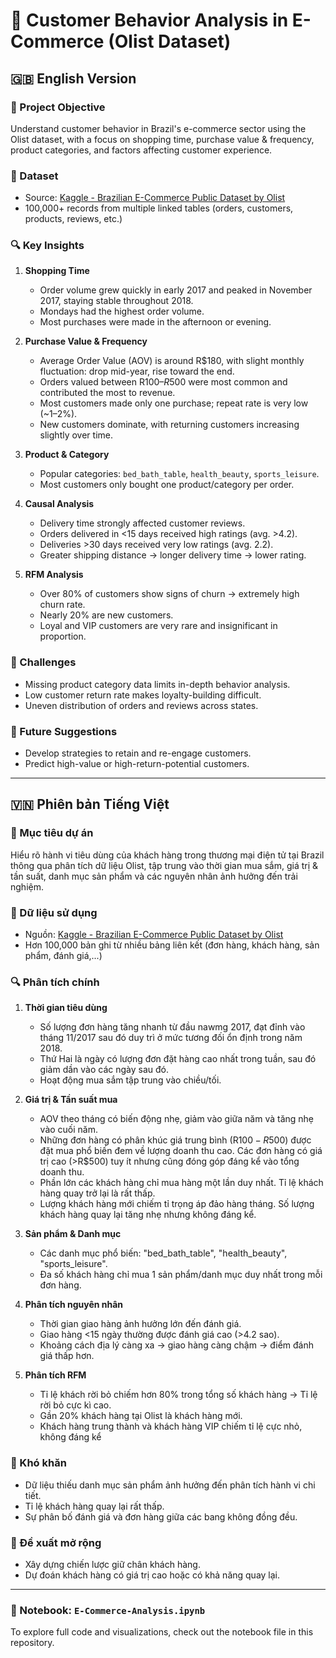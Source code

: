 # 🛒 Customer Behavior Analysis in E-Commerce (Olist Dataset)

## 🇬🇧 English Version

### 📌 Project Objective

Understand customer behavior in Brazil's e-commerce sector using the Olist dataset, with a focus on shopping time, purchase value & frequency, product categories, and factors affecting customer experience.

### 🧰 Dataset

- Source: [Kaggle - Brazilian E-Commerce Public Dataset by Olist](https://www.kaggle.com/datasets/olistbr/brazilian-ecommerce/data)  
- 100,000+ records from multiple linked tables (orders, customers, products, reviews, etc.)

### 🔍 Key Insights

1. **Shopping Time**
    - Order volume grew quickly in early 2017 and peaked in November 2017, staying stable throughout 2018.
    - Mondays had the highest order volume.
    - Most purchases were made in the afternoon or evening.

2. **Purchase Value & Frequency**
    - Average Order Value (AOV) is around R$180, with slight monthly fluctuation: drop mid-year, rise toward the end.
    - Orders valued between R$100–R$500 were most common and contributed the most to revenue.
    - Most customers made only one purchase; repeat rate is very low (~1–2%).
    - New customers dominate, with returning customers increasing slightly over time.

3. **Product & Category**
    - Popular categories: `bed_bath_table`, `health_beauty`, `sports_leisure`.
    - Most customers only bought one product/category per order.

4. **Causal Analysis**
    - Delivery time strongly affected customer reviews.
    - Orders delivered in <15 days received high ratings (avg. >4.2).
    - Deliveries >30 days received very low ratings (avg. 2.2).
    - Greater shipping distance → longer delivery time → lower rating.

5. **RFM Analysis**
    - Over 80% of customers show signs of churn -> extremely high churn rate.
    - Nearly 20% are new customers.
    - Loyal and VIP customers are very rare and insignificant in proportion.

### 🧩 Challenges

- Missing product category data limits in-depth behavior analysis.
- Low customer return rate makes loyalty-building difficult.
- Uneven distribution of orders and reviews across states.

### 🚀 Future Suggestions

- Develop strategies to retain and re-engage customers.
- Predict high-value or high-return-potential customers.

---

## 🇻🇳 Phiên bản Tiếng Việt

### 📌 Mục tiêu dự án

Hiểu rõ hành vi tiêu dùng của khách hàng trong thương mại điện tử tại Brazil thông qua phân tích dữ liệu Olist, tập trung vào thời gian mua sắm, giá trị & tần suất, danh mục sản phẩm và các nguyên nhân ảnh hưởng đến trải nghiệm.

### 🧰 Dữ liệu sử dụng

- Nguồn: [Kaggle - Brazilian E-Commerce Public Dataset by Olist](https://www.kaggle.com/datasets/olistbr/brazilian-ecommerce/data)
- Hơn 100,000 bản ghi từ nhiều bảng liên kết (đơn hàng, khách hàng, sản phẩm, đánh giá,...)

### 🔍 Phân tích chính

1. **Thời gian tiêu dùng**
    - Số lượng đơn hàng tăng nhanh từ đầu nawmg 2017, đạt đỉnh vào tháng 11/2017 sau đó duy trì ở mức tương đối ổn định trong năm 2018.
    - Thứ Hai là ngày có lượng đơn đặt hàng cao nhất trong tuần, sau đó giảm dần vào các ngày sau đó.
    - Hoạt động mua sắm tập trung vào chiều/tối.

2. **Giá trị & Tần suất mua**
    - AOV theo tháng có biến động nhẹ, giảm vào giữa năm và tăng nhẹ vào cuối năm.
    - Những đơn hàng có phân khúc giá trung bình (R$100 -R$500) được đặt mua phổ biến đem về lượng doanh thu cao. Các đơn hàng có giá trị cao (>R$500) tuy ít nhưng cũng đóng góp đáng kể vào tổng doanh thu.
    - Phần lớn các khách hàng chỉ mua hàng một lần duy nhất. Tỉ lệ khách hàng quay trở lại là rất thấp.
    - Lượng khách hàng mới chiếm tỉ trọng áp đảo hàng tháng. Số lượng khách hàng quay lại tăng nhẹ nhưng không đáng kể.

3. **Sản phẩm & Danh mục**
   - Các danh mục phổ biến: "bed_bath_table", "health_beauty", "sports_leisure".
   - Đa số khách hàng chỉ mua 1 sản phẩm/danh mục duy nhất trong mỗi đơn hàng.

4. **Phân tích nguyên nhân**
   - Thời gian giao hàng ảnh hưởng lớn đến đánh giá.
   - Giao hàng <15 ngày thường được đánh giá cao (>4.2 sao).
   - Khoảng cách địa lý càng xa → giao hàng càng chậm → điểm đánh giá thấp hơn.

5. **Phân tích RFM**
    - Tỉ lệ khách rời bỏ chiếm hơn 80% trong tổng số khách hàng -> Tỉ lệ rời bỏ cực kì cao.
    - Gần 20% khách hàng tại Olist là khách hàng mới.
    - Khách hàng trung thành và khách hàng VIP chiếm tỉ lệ cực nhỏ, không đáng kể

### 🧩 Khó khăn

- Dữ liệu thiếu danh mục sản phẩm ảnh hưởng đến phân tích hành vi chi tiết.
- Tỉ lệ khách hàng quay lại rất thấp.
- Sự phân bố đánh giá và đơn hàng giữa các bang không đồng đều.

### 🚀 Đề xuất mở rộng

- Xây dựng chiến lược giữ chân khách hàng.
- Dự đoán khách hàng có giá trị cao hoặc có khả năng quay lại.

---

### 📁 Notebook: `E-Commerce-Analysis.ipynb`
To explore full code and visualizations, check out the notebook file in this repository.
